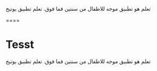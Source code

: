 تعلم هو تطبيق موجه للاطفال من سنتين فما فوق.
تعلم تطبيق يوتيح

====

Tesst
====
تعلم هو تطبيق موجه للاطفال من سنتين فما فوق.
تعلم تطبيق يوتيح
